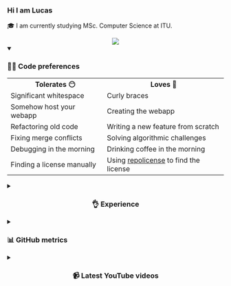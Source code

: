 <h3> Hi I am Lucas</a> </h3>

🎓 I am currently studying MSc. Computer Science at ITU.

<div align="center">
  <a href="https://linktr.ee/lucashanson" target="_blank" rel="noopener noreferrer">
    <img src="https://img.shields.io/badge/LinkTree-1de9b6?logo=linktree&logoColor=white" />
  </a>
</div>

<details open><summary><h3>👨‍💻 Code preferences</h3></summary>
  <table align="center">
    <tr>
      <th>Tolerates 😶</th>
      <th>Loves 🤍</th>
    </tr>
    <tr>
      <td>Significant whitespace</td>
      <td>Curly braces</td>
    </tr>
    <tr>
      <td>Somehow host your webapp</td>
      <td>Creating the webapp</td>
    </tr>
    <tr>
      <td>Refactoring old code</td>
      <td>Writing a new feature from scratch</td>
    </tr>
    <tr>
      <td>Fixing merge conflicts</td>
      <td>Solving algorithmic challenges</td>
    </tr>
    <tr>
      <td>Debugging in the morning</td>
      <td>Drinking coffee in the morning</td>
    </tr>
    <tr>
      <td>Finding a license manually</td>
      <td>Using <a href="https://repolicense.com" target="_blank" rel="noopener noreferrer">repolicense</a> to find the license</td>
    </tr>
  </table>
</details>

<!-- https://github.com/inttter/md-badges -->

<details><summary><h3 align="center">👌 Experience</h2></summary>
  <h4 align="center">Languages</h3>
  <div align="center">
    <p>
      <img src="https://img.shields.io/badge/Java-%23ED8B00.svg?logo=openjdk&logoColor=white" />
      <img src="https://img.shields.io/badge/C%23-%23239120.svg?logo=csharp&logoColor=white" />
      <img src="https://img.shields.io/badge/Go-%2300ADD8.svg?&logo=go&logoColor=white" />
      <img src="https://img.shields.io/badge/JavaScript-F7DF1E?logo=javascript&logoColor=000" />
      <img src="https://img.shields.io/badge/Kotlin-%237F52FF.svg?logo=kotlin&logoColor=white" />
      <img src="https://img.shields.io/badge/Python-3776AB?logo=python&logoColor=fff" />
      <img src="https://img.shields.io/badge/C-00599C?logo=c&logoColor=white" />
      <img src="https://img.shields.io/badge/F%23-378BBA?logo=fsharp&logoColor=fff" />
    </p>
  </div>
  
  <h4 align="center">Frontend</h3>
  <div align="center">
    <p>
      <img src="https://img.shields.io/badge/HTML-%23E34F26.svg?logo=html5&logoColor=white" />
      <img src="https://img.shields.io/badge/CSS-1572B6?logo=css3&logoColor=fff" />
      <img src="https://img.shields.io/badge/React-%2320232a.svg?logo=react&logoColor=%2361DAFB" />
    </p>
  </div>
  
  <h4 align="center">Misc</h3>
  <div align="center">
    <p>
      <img src="https://img.shields.io/badge/SQLite-%2307405e.svg?logo=sqlite&logoColor=white" />
      <img src="https://img.shields.io/badge/JSON-000?logo=json&logoColor=fff" />
      <img src="https://img.shields.io/badge/Git-F05032?logo=git&logoColor=fff" />
    </p>
  </div>
</details>

<details><summary><h3>📊 GitHub metrics</h3></h3></summary>
  <img height="220px" align="center" src="https://github-readme-stats.vercel.app/api?username=lucasfth&show_icons=true&theme=dark&locale=en&bg_color=0d1117&hide_border=true" alt="lucasfth" />
  
  <img height="220px" align="center" src="https://github-readme-stats.vercel.app/api/top-langs/?username=lucasfth&hide=jupyter%20notebook&layout=compact&langs_count=10&theme=dark&bg_color=0d1117&hide_border=true" alt="lucasfth" />

  <!--START_SECTION:activity-->
1. 🔒 Closed issue [#8](https://github.com/itu-campuscup/judge-it/issues/8) in [itu-campuscup/judge-it](https://github.com/itu-campuscup/judge-it)
2. 🎉 Merged PR [#51](https://github.com/itu-campuscup/judge-it/pull/51) in [itu-campuscup/judge-it](https://github.com/itu-campuscup/judge-it)
3. 🎉 Merged PR [#53](https://github.com/itu-campuscup/judge-it/pull/53) in [itu-campuscup/judge-it](https://github.com/itu-campuscup/judge-it)
4. 🗣 Commented on [#52](https://github.com/itu-campuscup/judge-it/pull/52#issuecomment-2945336018) in [itu-campuscup/judge-it](https://github.com/itu-campuscup/judge-it)
5. ❌ Closed PR [#52](https://github.com/itu-campuscup/judge-it/pull/52) in [itu-campuscup/judge-it](https://github.com/itu-campuscup/judge-it)
  <!--END_SECTION:activity-->
  
  <a href="https://github.com/ashutosh00710/github-readme-activity-graph"><img src="https://github-readme-activity-graph.vercel.app/graph/?username=lucasfth&theme=github-compact&hide_border=true" /></a>
</details>

<details><summary><h3 align="center">📹 Latest YouTube videos</h2></summary>
  <!-- BEGIN YOUTUBE-CARDS -->
<a href="https://www.youtube.com/watch?v=gbnTEp9RerM"><img src="https://ytcards.demolab.com/?id=gbnTEp9RerM&title=Future+Rave+by+Elevate+CPH&lang=en&timestamp=1748781616&background_color=%230d1117&title_color=%23ffffff&stats_color=%23dedede&max_title_lines=1&width=250&border_radius=5" alt="Future Rave by Elevate CPH" title="Future Rave by Elevate CPH"></a>
<a href="https://www.youtube.com/watch?v=CGVYcm3vDoc"><img src="https://ytcards.demolab.com/?id=CGVYcm3vDoc&title=First+%28nearly%29+summer+run+2025+%F0%9F%8F%83&lang=en&timestamp=1747942786&background_color=%230d1117&title_color=%23ffffff&stats_color=%23dedede&max_title_lines=1&width=250&border_radius=5" alt="First (nearly) summer run 2025 🏃" title="First (nearly) summer run 2025 🏃"></a>
<a href="https://www.youtube.com/watch?v=BX01oZrmAjw"><img src="https://ytcards.demolab.com/?id=BX01oZrmAjw&title=ITU+SKI+2025+-+Val+d%27Is%C3%A8re&lang=en&timestamp=1738608153&background_color=%230d1117&title_color=%23ffffff&stats_color=%23dedede&max_title_lines=1&width=250&border_radius=5" alt="ITU SKI 2025 - Val d'Isère" title="ITU SKI 2025 - Val d'Isère"></a>
<!-- END YOUTUBE-CARDS -->
</details>

